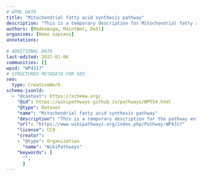 ```yaml
---
# GPML DATA
title: "Mitochondrial fatty acid synthesis pathway"
description: "This is a temporary description for Mitochondrial fatty acid synthesis pathway"
authors: [Madeomuga, MaintBot, DeSl]
organisms: [Homo sapiens]
annotations:
  
# ADDITIONAL DATA
last-edited: 2021-01-06
communities: []
wpid: "WP4317"
# STRUCTURED METADATA FOR SEO
seo:
  type: CreativeWork
schema-jsonld:
  - "@context": https://schema.org/
    "@id": https://wikipathways.github.io/pathways/WP554.html
    "@type": Dataset
    "name": "Mitochondrial fatty acid synthesis pathway"
    "description": "This is a temporary description for the pathway entitled: Mitochondrial fatty acid synthesis pathway"
    "url": "https://www.wikipathways.org/index.php/Pathway:WP4317"
    "license": CC0
    "creator":
    - "@type": Organization
      "name": "WikiPathways"
    "keywords": [
      "",
      ]
---
```


